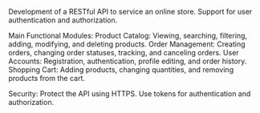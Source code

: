 Development of a RESTful API to service an online store.
Support for user authentication and authorization.

Main Functional Modules:
Product Catalog: Viewing, searching, filtering, adding, modifying, and deleting products.
Order Management: Creating orders, changing order statuses, tracking, and canceling orders.
User Accounts: Registration, authentication, profile editing, and order history.
Shopping Cart: Adding products, changing quantities, and removing products from the cart.

Security:
Protect the API using HTTPS.
Use tokens for authentication and authorization.
